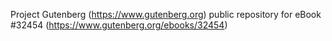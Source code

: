 Project Gutenberg (https://www.gutenberg.org) public repository for eBook #32454 (https://www.gutenberg.org/ebooks/32454)
